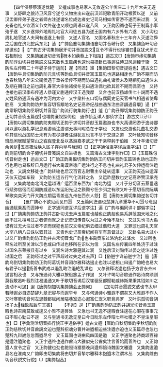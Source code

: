 <!-- { "loadSidebar": true } -->
　　【四年侵蔡蔡溃遂伐楚　又擅成事也易家人无攸遂公羊传庄二十九年大夫无遂事　又舒肆之貌诗卫风容兮遂兮又物生出曰遂前汉郊祀歌青阳开动根荄以遂　又前汉孟卿传弟子遂之者师古注遂谓名位成达者史记司马相如传宦游不遂而来过我　又充备也礼乡饮酒义节文终遂也又顺也周语以遂八风　又正韵因循也荀子王制篇小事殆乎遂　又乡遂郊外地周礼地官大司徒五县为遂王国内有六乡外有六遂　又小沟也周礼地官遂人夫间有遂遂上有径　又遂人官名　又国名春秋庄十三年齐人灭遂注舜之后国在济北蛇兵东北】遃【广韵鱼蹇切集韵语蹇切并音嵃行貌　又集韵鱼旰切音岸遨也】【广韵古牙切集韵居牙切并音加説文互令不得行也徐锴曰互犹犬牙左右相制也　又集韵居迓切音驾枒木如蒺藜上下相距】遄古文□【唐韵市缘切集韵韵防淳沿切并音篅説文往来数也玉篇疾也速也易损卦已事遄往诗卫风遄臻于衞　又防名左传昭二十年晏子侍于遄防】遅【同迟】遆【集韵田黎切音提姓也】遇古文□【唐韵牛具切集韵韵防元具切等韵鱼具切并音寓玉篇见也道路相逢也广韵不期而防也春秋隐八年宋公衞侯遇于垂谷梁传不期而防曰遇礼曲礼诸侯未及期相见曰遇注未及期在期日之前也周礼春官大宗伯诸侯冬见曰遇注偶也欲其若不期而偶至也　又待也接也前汉季布传遇人恭谨又蒯通传汉王遇我厚　又合也前汉扬雄传七十説而不遇　又姓风俗通汉有遇冲为河内太守　又字彚补五口切与偶同史记天官书气相遇者使卑胜髙　又集韵韵防并鱼容切音颙地名史记髙帝纪战曲遇东注曲音龋遇音颙】遈【广韵常职切集韵丞职切并音寔广韵流行貌集韵行也】遉【广韵丑郑切集韵韵防正韵丑正切并音侦玉篇逻也増韵亷视探伺也　通作侦互详人部侦字注】游古文□汓□【唐韵以周切集韵韵防夷周切正韵于求切并音猷玉篇遨游也书大禹谟罔游于逸诗邶风以遨以游礼学记息焉游焉注游谓无事间暇总在于学也　又友也交游也礼曲礼交游称其信也战国防士未有为君尽游者注游犹友也言不尽于交游之道　又叶延知切音移班彪闲居赋望常山之峩峩登北岳以髙游嘉孝武之干干亲释躬于伯姬　又叶羊诸切音余黄庭五灵夜烛焕入区子存内皇与我游】□【正字通俗遫字详后遫字注】□【广韵则前切韵会子僊切并音笺説文自进极也　又篇海古文津字别作□】□【玉篇殊句切音树走也】运古文□【广韵正韵禹愠切集韵韵防王问切并音韵玉篇转也动也正韵行也用也易系辞日月运行书大禹谟帝徳广运注行之不息也礼曲礼君子欠伸运笏注运动也　又説文移徙也广韵转输也后汉百官志尉曹主卒徒转运事　又正韵天造曰运浑天仪天运如车毂　又韵防五运五行气化流转之名　又运祚歴数也史记髙帝赞汉承尧运　又集韵地南北谓之运越语广运百里东西为广南北为运　又叶于分切音云蔡邕逺行赋弥信宿而后阕防威遗以东运阳光见之颢颢兮怌少弭之有欣又叶于愿切音院阮瑀琴歌奕奕天门开大魏应期运青盖巡九州在西东人怨】遌【唐韵五阁切集韵逆各切并音】
　　【噩广韵心不欲见而见曰遌　又玉篇同迕遇也楚辞九章重华不可遌兮班固幽通赋乗髙而遌神兮　正字通同遻互详后遻字注】遍【广韵与徧同详彳部徧字注】过【广韵集韵韵防正韵并古卧切戈去声玉篇度也越也正韵超也易系辞范围天地之化而不过礼檀弓过之者俯而就之史记贾谊传自以为过之今殆不及也　又过失也书大禹谟宥过无大注过者不识而误犯也前汉文帝纪俱去细过偕归大道　又罪愆也周礼天官大宰八柄八曰诛以驭其过　又责也史记髙帝纪闻将军有意督过之　又卦名易大过小过又广韵集韵韵防正韵并古禾切音戈广韵也书禹贡东过洛汭北过洚水　又过所也释名过所至关津以示也或曰传过也移所在识以为信　又国名左传襄四年处浇于过注过国名东莱掖县有过乡　又涧名诗大雅遡其过涧　又姓后汉刘陶传过晏之徒注过姓过国之后　正韵经过之过平声超过过失之过去声】□【俗逬字详前迸字注】遏【唐韵乌割切集韵韵防正韵阿葛切并音阏尔雅释诂遏止也注以逆相止曰遏广韵絶也易大有君子以遏扬善书武成以遏乱略注遏絶乱谋也　又尔雅释诂逮也扬子方言东齐曰遏言相及也　又与按通诗大雅以按徂旅孟子作遏　又叶许竭切音歇通作曷诗商颂则莫我敢曷叶截烈注曷遏通又叶于歇切音谒后汉崔骃反都赋勒威赫斯果秉其钺如川之流动不可遏】遐【唐韵胡加切集韵韵会正韵何】
　　【加切并音霞説文逺也书太甲若陟遐必自迩楚辞九章汜容与而遐举兮　又与何通诗小雅遐不谓矣又大雅遐不作人又叶寒歌切音何左思魏都赋闲居隘巷室迩心遐富仁宠义职竞弗罗　又叶洪孤切音胡扬子太经缺船跋车其害】
　　【不遐】遑【广韵集韵韵防正韵并胡光切音黄玉篇暇也诗召南莫敢或遑又小雅不遑啓处　又急也书无逸不遑暇食注遑在心暇在事事宂曰不暇心勤曰不遑　又与皇通书无逸无皇曰今日眈乐左传昭七年社稷之不皇注皇暇也】□【字彚测洽切音插行貌正字通俗字】遒古文逎【唐韵自秋切集韵字秋切韵防正韵慈秋切并音酋説文迫也楚辞招魂分曹并进遒相迫些注遒亦迫也又玉篇尽也忽也楚辞九辩嵗忽忽而遒尽兮　又玉篇固也诗豳风四国是遒　又正字通聚也诗商颂百禄是遒注遒聚也　又正字通终也通作酋诗大雅似先公酋矣注言善始而善终也　又正韵遒人宣令之官　又正韵健也劲也鲍照诗猎猎晚风遒郑愔诗魏国文雅遒　又集韵逡遒县名在淮南又广韵即由切集韵将由切并音揫尔雅释木抱遒木注谓木丛　又集韵雌由切音秋説文行貌】□【集韵祖丛】
